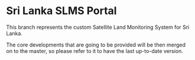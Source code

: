 # Sri Lanka SLMS Portal

This branch represents the custom Satellite Land Monitoring System for Sri Lanka. 

The core developments that are going to be provided will be then merged on to the master, so please refer to it to have the last
up-to-date version.

